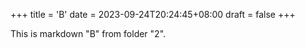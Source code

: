 +++
title = 'B'
date = 2023-09-24T20:24:45+08:00
draft = false
+++

This is markdown "B" from folder "2".
